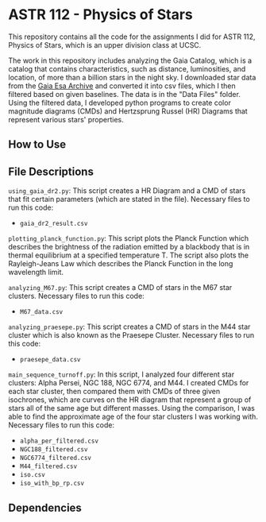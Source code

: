 # ASTR 112 - Physics of Stars 

This repository contains all the code for the assignments I did for ASTR 112, Physics of Stars, which is an upper division class at UCSC.

The work in this repository includes analyzing the Gaia Catalog, which is a catalog that contains characteristics, such as distance, luminosities, and location, of more than a billion stars in the night sky. I downloaded star data from the [Gaia Esa Archive](https://gea.esac.esa.int/archive/) and converted it into csv files, which I then filtered based on given baselines. The data is in the "Data Files" folder. Using the filtered data, I developed python programs to create color magnitude diagrams (CMDs) and Hertzsprung Russel (HR) Diagrams that represent various stars' properties. 

## How to Use 

## File Descriptions
`using_gaia_dr2.py`: This script creates a HR Diagram and a CMD of stars that fit certain parameters (which are stated in the file). Necessary files to run this code: 
* `gaia_dr2_result.csv`

`plotting_planck_function.py`: This script plots the Planck Function which describes the brightness of the radiation emitted by a blackbody that is in thermal equilibrium at a specified temperature T. The script also plots the Rayleigh-Jeans Law which describes the Planck Function in the long wavelength limit. 

`analyzing_M67.py`: This script creates a CMD of stars in the M67 star clusters. Necessary files to run this code: 
* `M67_data.csv`

`analyzing_praesepe.py`: This script creates a CMD of stars in the M44 star cluster which is also known as the Praesepe Cluster. Necessary files to run this code:
* `praesepe_data.csv`

`main_sequence_turnoff.py`: In this script, I analyzed four different star clusters: Alpha Persei, NGC 188, NGC 6774, and M44. I created CMDs for each star cluster, then compared them with CMDs of three given isochrones, which are curves on the HR diagram that represent a group of stars all of the same age but different masses. Using the comparison, I was able to find the approximate age of the four star clusters I was working with. Necessary files to run this code: 
* `alpha_per_filtered.csv`
* `NGC188_filtered.csv`
* `NGC6774_filtered.csv`
* `M44_filtered.csv`
* `iso.csv`
* `iso_with_bp_rp.csv`


## Dependencies


